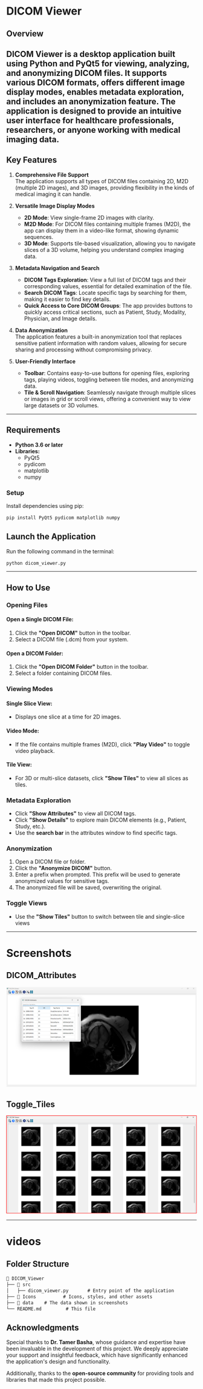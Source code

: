 # DICOM Viewer
## Overview

DICOM Viewer is a desktop application built using Python and PyQt5 for viewing, analyzing, and anonymizing DICOM files. It supports various DICOM formats, offers different image display modes, enables metadata exploration, and includes an anonymization feature. The application is designed to provide an intuitive user interface for healthcare professionals, researchers, or anyone working with medical imaging data.
--
## Key Features

1. **Comprehensive File Support**  
   The application supports all types of DICOM files containing 2D, M2D (multiple 2D images), and 3D images, providing flexibility in the kinds of medical imaging it can handle.

2. **Versatile Image Display Modes**  
   - **2D Mode**: View single-frame 2D images with clarity.  
   - **M2D Mode**: For DICOM files containing multiple frames (M2D), the app can display them in a video-like format, showing dynamic sequences.  
   - **3D Mode**: Supports tile-based visualization, allowing you to navigate slices of a 3D volume, helping you understand complex imaging data.

3. **Metadata Navigation and Search**  
   - **DICOM Tags Exploration**: View a full list of DICOM tags and their corresponding values, essential for detailed examination of the file.  
   - **Search DICOM Tags**: Locate specific tags by searching for them, making it easier to find key details.  
   - **Quick Access to Core DICOM Groups**: The app provides buttons to quickly access critical sections, such as Patient, Study, Modality, Physician, and Image details.

4. **Data Anonymization**  
   The application features a built-in anonymization tool that replaces sensitive patient information with random values, allowing for secure sharing and processing without compromising privacy.

5. **User-Friendly Interface**  
   - **Toolbar**: Contains easy-to-use buttons for opening files, exploring tags, playing videos, toggling between tile modes, and anonymizing data.  
   - **Tile & Scroll Navigation**: Seamlessly navigate through multiple slices or images in grid or scroll views, offering a convenient way to view large datasets or 3D volumes.

---
## Requirements
- **Python 3.6 or later**
- **Libraries:**
  - PyQt5
  - pydicom
  - matplotlib
  - numpy

### Setup
Install dependencies using pip:
```bash
pip install PyQt5 pydicom matplotlib numpy
```

## Launch the Application
Run the following command in the terminal:
```bash
python dicom_viewer.py
```
---
## How to Use

### Opening Files
#### Open a Single DICOM File:
1. Click the **"Open DICOM"** button in the toolbar.
2. Select a DICOM file (.dcm) from your system.

#### Open a DICOM Folder:
1. Click the **"Open DICOM Folder"** button in the toolbar.
2. Select a folder containing DICOM files.

### Viewing Modes
#### Single Slice View:
- Displays one slice at a time for 2D images.

#### Video Mode:
- If the file contains multiple frames (M2D), click **"Play Video"** to toggle video playback.

#### Tile View:
- For 3D or multi-slice datasets, click **"Show Tiles"** to view all slices as tiles.

### Metadata Exploration
- Click **"Show Attributes"** to view all DICOM tags.
- Click **"Show Details"** to explore main DICOM elements (e.g., Patient, Study, etc.).
- Use the **search bar** in the attributes window to find specific tags.

### Anonymization
1. Open a DICOM file or folder.
2. Click the **"Anonymize DICOM"** button.
3. Enter a prefix when prompted. This prefix will be used to generate anonymized values for sensitive tags.
4. The anonymized file will be saved, overwriting the original.

### Toggle Views
- Use the **"Show Tiles"** button to switch between tile and single-slice views

---
# Screenshots

## DICOM_Attributes 

![DICOM_Attributes](Images/DICOM_Attributes.png)  

## Toggle_Tiles

![DICOM_Attributes](Images/Toggle_Tiles.png)  


---
# videos

## Folder Structure
```plaintext
📂 DICOM_Viewer
├── 📂 src
│   ├── dicom_viewer.py       # Entry point of the application
├── 📂 Icons          # Icons, styles, and other assets
├── 📂 data    # The data shown in screenshots
└── README.md         # This file
```


## Acknowledgments
Special thanks to **Dr. Tamer Basha**, whose guidance and expertise have been invaluable in the development of this project. We deeply appreciate your support and insightful feedback, which have significantly enhanced the application's design and functionality.

Additionally, thanks to the **open-source community** for providing tools and libraries that made this project possible.

